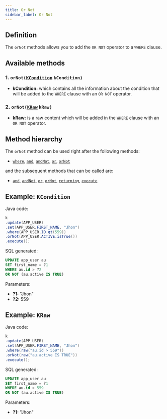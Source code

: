 ```yaml
---
title: Or Not
sidebar_label: Or Not
---
```


## Definition

The `orNot` methods allows you to add the `OR NOT` operator to a `WHERE` clause.

## Available methods

### 1. `orNot(`[`KCondition`](/docs/misc/kcondition/introduction) `kCondition)`

- **kCondition:** which contains all the information about the condition that will be added to the `WHERE` clause with an `OR NOT` operator.

### 2. `orNot(`[`KRaw`](/docs/misc/select-list-values#7-kraw) `kRaw)`

- **kRaw:** is a raw content which will be added in the `WHERE` clause with an `OR NOT` operator.

## Method hierarchy

The `orNot` method can be used right after the following methods:

- [`where`](/docs/update-statement/where/), [`and`](/docs/update-statement/where/and), [`andNot`](/docs/update-statement/where/and-not), [`or`](/docs/update-statement/where/or), [`orNot`](/docs/update-statement/where/or-not)

and the subsequent methods that can be called are:

- [`and`](/docs/update-statement/where/and), [`andNot`](/docs/update-statement/where/and-not), [`or`](/docs/update-statement/where/or), [`orNot`](/docs/update-statement/where/or-not), [`returning`](/docs/update-statement/returning), [`execute`](/docs/select-statement/select/)

## Example: `KCondition`

Java code:

```java
k
.update(APP_USER)
.set(APP_USER.FIRST_NAME, "Jhon")
.where(APP_USER.ID.gt(559))
.orNot(APP_USER.ACTIVE.isTrue())
.execute();
```

SQL generated:

```sql
UPDATE app_user au
SET first_name = ?1
WHERE au.id > ?2
OR NOT (au.active IS TRUE)
```

Parameters:

- **?1:** "Jhon"
- **?2:** 559

## Example: `KRaw`

Java code:

```java
k
.update(APP_USER)
.set(APP_USER.FIRST_NAME, "Jhon")
.where(raw("au.id > 559"))
.orNot(raw("au.active IS TRUE"))
.execute();
```

SQL generated:

```sql
UPDATE app_user au
SET first_name = ?1
WHERE au.id > 559
OR NOT (au.active IS TRUE)
```

Parameters:

- **?1:** "Jhon"